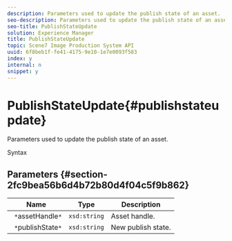 ```yaml
---
description: Parameters used to update the publish state of an asset.
seo-description: Parameters used to update the publish state of an asset.
seo-title: PublishStateUpdate
solution: Experience Manager
title: PublishStateUpdate
topic: Scene7 Image Production System API
uuid: 6f8beb1f-fe41-4175-9e10-1e7e0093f583
index: y
internal: n
snippet: y
---
```


# PublishStateUpdate{#publishstateupdate}

Parameters used to update the publish state of an asset.

 Syntax 

## Parameters {#section-2fc9bea56b6d4b72b80d4f04c5f9b862}

|  Name  | Type  | Description  |
|---|---|---|
|  ` *`assetHandle`*`  | `xsd:string`  | Asset handle.  |
|  ` *`publishState`*`  | `xsd:string`  | New publish state.  |

